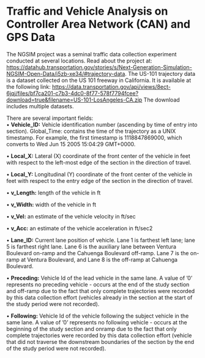 # Traffic and Vehicle Analysis on Controller Area Network (CAN) and GPS Data

The NGSIM project was a seminal traffic data collection experiment conducted at several locations. Read about the project at: https://datahub.transportation.gov/stories/s/Next-Generation-Simulation-NGSIM-Open-Data/i5zb-xe34/#trajectory-data.
The US-101 trajectory data is a dataset collected on the US 101 freeway in California. It is available at the following link: https://data.transportation.gov/api/views/8ect-6jqj/files/bf7ca201-c7b3-4dc0-8f77-578f7794fcee?download=true&filename=US-101-LosAngeles-CA.zip The download includes multiple datasets.

There are several important fields:  
• **Vehicle_ID:** Vehicle identification number (ascending by time of entry into section). Global_Time: contains the time of the trajectory as a UNIX timestamp. For example, the first timestamp is 1118847869000, which converts to Wed Jun 15 2005 15:04:29 GMT+0000.  

• **Local_X:** Lateral (X) coordinate of the front center of the vehicle in feet with respect to the left-most edge of the section in the direction of travel.  

• **Local_Y:** Longitudinal (Y) coordinate of the front center of the vehicle in feet with respect to the entry edge of the section in the direction of travel.  

• **v_Length:** length of the vehicle in ft  

• **v_Width:** width of the vehicle in ft  

• **v_Vel:** an estimate of the vehicle velocity in ft/sec 

• **v_Acc:** an estimate of the vehicle acceleration in ft/sec2 

• **Lane_ID:** Current lane position of vehicle. Lane 1 is farthest left lane; lane 5 is farthest right lane. Lane 6 is the auxiliary lane between Ventura Boulevard on-ramp and the Cahuenga Boulevard off-ramp. Lane 7 is the on-ramp at Ventura Boulevard, and Lane 8 is the off-ramp at Cahuenga Boulevard.  

• **Preceding:** Vehicle Id of the lead vehicle in the same lane. A value of ’0’ represents no preceding vehicle - occurs at the end of the study section and off-ramp due to the fact that only complete trajectories were recorded by this data collection effort (vehicles already in the section at the start of the study period were not recorded).  

• **Following:** Vehicle Id of the vehicle following the subject vehicle in the same lane. A value of ’0’ represents no following vehicle - occurs at the beginning of the study section and onramp due to the fact that only complete trajectories were recorded by this data collection effort (vehicle that did not traverse the downstream boundaries of the section by the end of the study period were not recorded).
